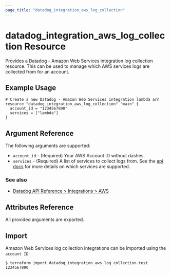 ```yaml
---
page_title: "datadog_integration_aws_log_collection"
---
```


# datadog_integration_aws_log_collection Resource

Provides a Datadog - Amazon Web Services integration log collection resource. This can be used to manage which
AWS services logs are collected from for an account.

## Example Usage

```hcl
# Create a new Datadog - Amazon Web Services integration lambda arn
resource "datadog_integration_aws_log_collection" "main" {
  account_id = "1234567890"
  services = ["lambda"]
}
```

## Argument Reference

The following arguments are supported:

- `account_id` - (Required) Your AWS Account ID without dashes.
- `services` - (Required) A list of services to collect logs from. See the
  [api docs](https://docs.datadoghq.com/api/v1/aws-logs-integration/#get-list-of-aws-log-ready-services) for more details on which
  services are supported.

### See also

- [Datadog API Reference > Integrations > AWS](https://docs.datadoghq.com/api/v1/aws-integration/)

## Attributes Reference

All provided arguments are exported.

## Import

Amazon Web Services log collection integrations can be imported using the `account ID`.

```
$ terraform import datadog_integration_aws_log_collection.test 1234567890
```
